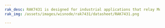 ```yaml
---
rak_desc: RAK7431 is designed for industrial applications that relay Modbus data using the LoRaWAN network as a means of wirelessly transmitting to and from the end-devices. It can operate in all the LoRaWAN bands within the standard parameters defined by the LoRa Alliance. Hence, it allows good signal quality within the densely populated offices, storehouses, and even within the large factories.
rak_img: /assets/images/wisnode/rak7431/datasheet/RAK7431.png

---
```


<rk-redirect to="/Product-Categories/WisNode/RAK7431/Overview/" />